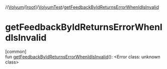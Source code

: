 //[Volyum](../../../index.md)/[[root]](../index.md)/[VolyumTest](index.md)/[getFeedbackByIdReturnsErrorWhenIdIsInvalid](get-feedback-by-id-returns-error-when-id-is-invalid.md)

# getFeedbackByIdReturnsErrorWhenIdIsInvalid

[common]\
fun [getFeedbackByIdReturnsErrorWhenIdIsInvalid](get-feedback-by-id-returns-error-when-id-is-invalid.md)(): &lt;Error class: unknown class&gt;